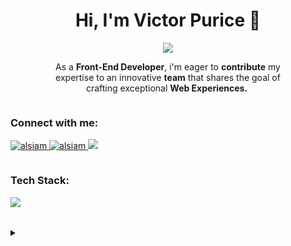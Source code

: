 <h1 align="center">Hi, I'm Victor Purice 👋</h1>
<!-- <h3 align="center">A Tech-Savvy Front-End Web Developer based in Romania 📍</h3> -->
<p align="center">
  <a href="https://github.com/pvictordev/readme-typing-svg"><img src="https://readme-typing-svg.herokuapp.com?lines=Tech-Savvy+Front-End+Web+Developer;Computer+Science+Undergraduate;Freelance+Worker;Aspiring+Learner&center=true&width=500&height=50"></a>
</p>

<p align="center" style="padding:0 3rem;">
    <!-- <b>Victor Purice</b>, 2nd year <b>Computer Science</b> undergraduate from <b>ULBS Institute of Science</b>, Sibiu.
    An aspiring <b>Front-End Developer,</b>&nbsp; <b>Full Stack Web Developer</b>&nbsp; and <b>Web3 Enthusiast.</b> 
  <br> -->
  As a <b>Front-End Developer</b>, i'm eager to <b>contribute</b> my expertise to an innovative <b>team</b> that shares the goal of crafting exceptional <b>Web Experiences.</b>&nbsp;
</p>

<div style="display: flex; flex-direction: column; align-items:flex-start; justify-content:center; text-align:left">

<div>
<h3>Connect with me:</h3>
<p>
 <a href="https://pvictordev.netlify.app/" target="blank">
  <img src="https://img.shields.io/badge/Website-DC143C?style=for-the-badge&logo=medium&logoColor=white" alt="alsiam" />
 </a>
 <a href="https://www.linkedin.com/in/victor-purice-dev/" target="_blank">
  <img src="https://img.shields.io/badge/LinkedIn-0077B5?style=for-the-badge&logo=linkedin&logoColor=white" alt="alsiam"/>
 </a>
 <a href="https://twitter.com/wftpid target="_blank">
  <img src="https://img.shields.io/badge/Twitter-1DA1F2?style=for-the-badge&logo=twitter&logoColor=white" />
 </a>

  </a> 
</p>
</div>

<div>
<h3>Tech Stack:</h3>
<p> 
  <a href="https://skillicons.dev">
    <img src="https://skillicons.dev/icons?i=react,ts,redux,tailwind,mongo,nodejs,express" />
  </a>
</div>

</div>
<br/>

<details>
<summary><span style="font-size:15px; font-weight:500; color:white">Github Stats</span></summary>
<br/>
<div style="display:flex; flex-direction:column; align-items:center;justify-content:space-between; gap:0.5rem">
<p><img align="center" src="https://github-readme-stats.vercel.app/api/top-langs?username=pvictordev&show_icons=true&locale=en&layout=compact" alt="pvictordev" /></p>

<p>&nbsp;<img align="center"  src="https://github-readme-stats.vercel.app/api?username=pvictordev&show_icons=true&locale=en" alt="pvictordev" /></p>

<p><img align="center" src="https://github-readme-streak-stats.herokuapp.com/?user=pvictordev&" alt="pvictordev" /></p>
</div>
</details>
